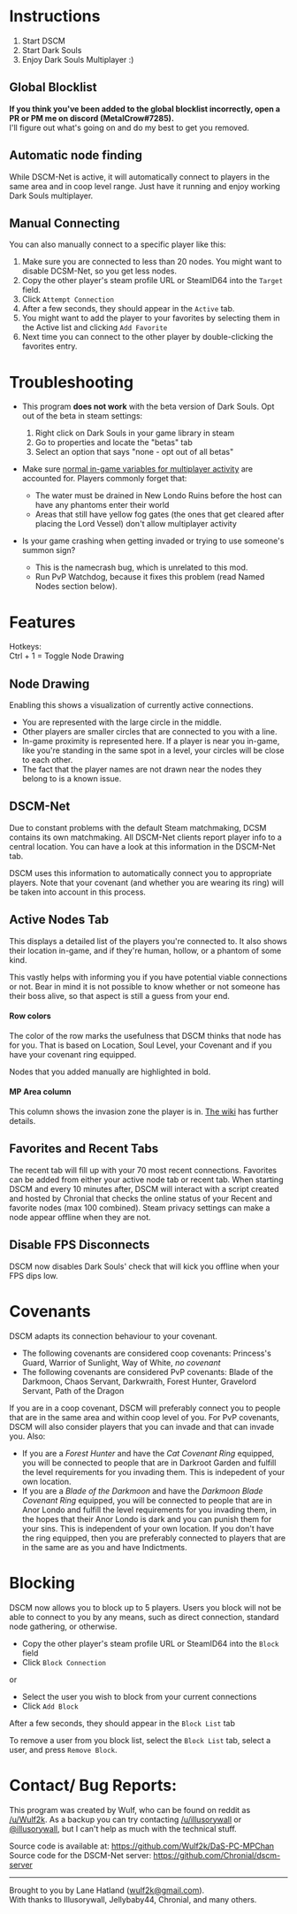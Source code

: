 Instructions
============

1. Start DSCM
2. Start Dark Souls
3. Enjoy Dark Souls Multiplayer :)

Global Blocklist
----------------------

**If you think you've been added to the global blocklist incorrectly, open a PR or PM me on discord (MetalCrow#7285).**  
I'll figure out what's going on and do my best to get you removed.

Automatic node finding
----------------------
While DSCM-Net is active, it will automatically connect to players in the same
area and in coop level range. Just have it running and enjoy working Dark Souls
multiplayer.

Manual Connecting
-----------------
You can also manually connect to a specific player like this:
1. Make sure you are connected to less than 20 nodes. You might want to disable
   DCSM-Net, so you get less nodes.
2. Copy the other player's steam profile URL or SteamID64 into the `Target` field.
3. Click `Attempt Connection`
4. After a few seconds, they should appear in the `Active` tab.
5. You might want to add the player to your favorites by selecting them in the
   Active list and clicking `Add Favorite`
6. Next time you can connect to the other player by double-clicking the
   favorites entry.


Troubleshooting
===============

* This program **does not work** with the beta version of Dark Souls. Opt out of
  the beta in steam settings:

	1. Right click on Dark Souls in your game library in steam
	2. Go to properties and locate the "betas" tab 
	3. Select an option that says "none - opt out of all betas"

* Make sure [normal in-game variables for multiplayer
  activity](http://darksouls.wikidot.com/co-op) are accounted for. Players
  commonly forget that:

    * The water must be drained in New Londo Ruins before the host can have any
      phantoms enter their world
    * Areas that still have yellow fog gates (the ones that get cleared after
      placing the Lord Vessel) don't allow multiplayer activity

* Is your game crashing when getting invaded or trying to use someone's summon sign? 

	* This is the namecrash bug, which is unrelated to this mod. 
	* Run PvP Watchdog, because it fixes this problem (read Named Nodes section below).

Features
========

Hotkeys:  
Ctrl + 1 = Toggle Node Drawing

Node Drawing
------------
Enabling this shows a visualization of currently active connections. 

* You are represented with the large circle in the middle. 
* Other players are smaller circles that are connected to you with a line.
* In-game proximity is represented here. If a player is near you in-game, like
  you're standing in the same spot in a level, your circles will be close to
  each other.
* The fact that the player names are not drawn near the nodes they belong to is
  a known issue.

DSCM-Net
--------
Due to constant problems with the default Steam matchmaking, DCSM contains its
own matchmaking. All DSCM-Net clients report player info to a central location.
You can have a look at this information in the DSCM-Net tab.

DSCM uses this information to automatically connect you to appropriate players.
Note that your covenant (and whether you are wearing its ring) will be taken
into account in this process.


Active Nodes Tab
----------------
This displays a detailed list of the players you're connected to. It also shows
their location in-game, and if they're human, hollow, or a phantom of some kind. 

This vastly helps with informing you if you have potential viable connections or
not. Bear in mind it is not possible to know whether or not someone has their
boss alive, so that aspect is still a guess from your end.

#### Row colors

The color of the row marks the usefulness that DSCM thinks that node has for
you. That is based on Location, Soul Level, your Covenant and if you have your
covenant ring equipped.

Nodes that you added manually are highlighted in bold.

#### MP Area column

This column shows the invasion zone the player is in. [The wiki](http://darksouls.wikidot.com/invasion-spawn-locations)
has further details.


Favorites and Recent Tabs
-------------------------
The recent tab will fill up with your 70 most recent connections. Favorites can
be added from either your active node tab or recent tab.
When starting DSCM and every 10 minutes after, DSCM will interact with a script
created and hosted by Chronial that checks the online status of your Recent and
favorite nodes (max 100 combined). Steam privacy settings can make a node appear
offline when they are not.


Disable FPS Disconnects
-----------------------

DSCM now disables Dark Souls' check that will kick you offline when your FPS dips
low.


Covenants
=========
DSCM adapts its connection behaviour to your covenant.

* The following covenants are considered coop covenants: Princess's Guard,
  Warrior of Sunlight, Way of White, *no covenant*
* The following covenants are considered PvP covenants: Blade of the Darkmoon,
  Chaos Servant, Darkwraith, Forest Hunter, Gravelord Servant, Path of the
  Dragon

If you are in a coop covenant, DSCM will preferably connect you to people that
are in the same area and within coop level of you. For PvP covenants, DSCM will
also consider players that you can invade and that can invade you. Also:

* If you are a *Forest Hunter* and have the *Cat Covenant Ring* equipped, you
  will be connected to people that are in Darkroot Garden and fulfill the level
  requirements for you invading them. This is indepedent of your own location.
* If you are a *Blade of the Darkmoon* and have the *Darkmoon Blade Covenant
  Ring* equipped, you will be connected to people that are in Anor Londo and
  fulfill the level requirements for you invading them, in the hopes that their
  Anor Londo is dark and you can punish them for your sins. This is independent
  of your own location. If you don't have the ring equipped, then you are
  preferably connected to players that are in the same are as you and have
  Indictments.
  
Blocking
=========
DSCM now allows you to block up to 5 players.
Users you block will not be able to connect to you by any means, such as direct connection, standard node gathering, or otherwise. 

* Copy the other player's steam profile URL or SteamID64 into the `Block` field
* Click `Block Connection`

or

* Select the user you wish to block from your current connections
* Click `Add Block`

After a few seconds, they should appear in the `Block List` tab

To remove a user from you block list, select the `Block List` tab, select a user, and press `Remove Block`.


Contact/ Bug Reports:
=====================

This program was created by Wulf, who can be found on reddit as
[/u/Wulf2k](https://www.reddit.com/u/wulf2k).
As a backup you can try contacting [/u/illusorywall](https://www.reddit.com/u/illusorywall)
or [@illusorywall](https://twitter.com/illusorywall), but I can't help as much
with the technical stuff.

Source code is available at: <https://github.com/Wulf2k/DaS-PC-MPChan>  
Source code for the DSCM-Net server: <https://github.com/Chronial/dscm-server>

- - - - - - - - - - - - - - - - - - - - - - - -
Brought to you by Lane Hatland (wulf2k@gmail.com).  
With thanks to Illusorywall, Jellybaby44, Chronial, and many others.
